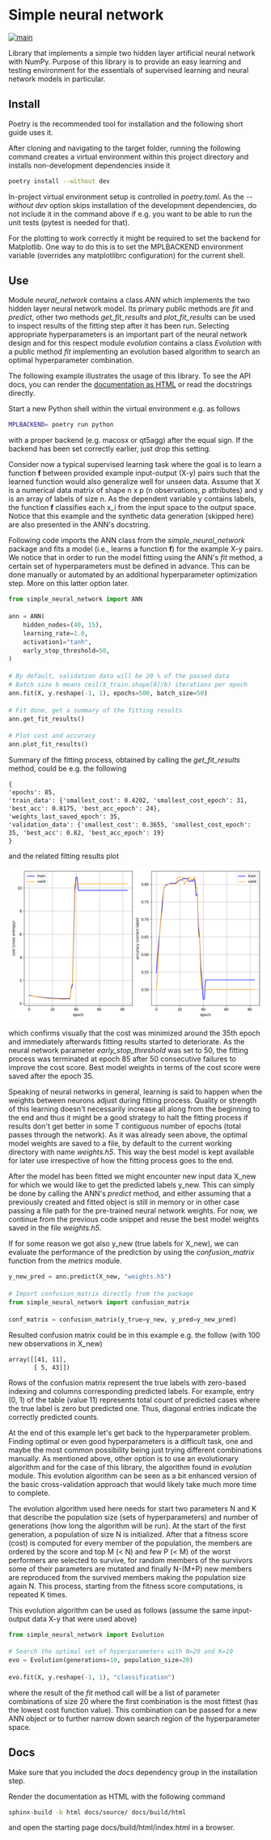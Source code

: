 # Simple neural network #

[![main](https://github.com/elmomoilanen/Simple-neural-network/actions/workflows/main.yml/badge.svg)](https://github.com/elmomoilanen/Simple-neural-network/actions/workflows/main.yml)

Library that implements a simple two hidden layer artificial neural network with NumPy. Purpose of this library is to provide an easy learning and testing environment for the essentials of supervised learning and neural network models in particular.

## Install ## 

Poetry is the recommended tool for installation and the following short guide uses it.

After cloning and navigating to the target folder, running the following command creates a virtual environment within this project directory and installs non-development dependencies inside it

```bash
poetry install --without dev
```

In-project virtual environment setup is controlled in *poetry.toml*. As the *--without dev* option skips installation of the development dependencies, do not include it in the command above if e.g. you want to be able to run the unit tests (pytest is needed for that).

For the plotting to work correctly it might be required to set the backend for Matplotlib. One way to do this is to set the MPLBACKEND environment variable (overrides any matplotlibrc configuration) for the current shell.

## Use ##

Module *neural_network* contains a class *ANN* which implements the two hidden layer neural network model. Its primary public methods are *fit* and *predict*, other two methods *get_fit_results* and *plot_fit_results* can be used to inspect results of the fitting step after it has been run. Selecting appropriate hyperparameters is an important part of the neural network design and for this respect module *evolution* contains a class *Evolution* with a public method *fit* implementing an evolution based algorithm to search an optimal hyperparameter combination.

The following example illustrates the usage of this library. To see the API docs, you can render the [documentation as HTML](#docs) or read the docstrings directly.

Start a new Python shell within the virtual environment e.g. as follows

```bash
MPLBACKEND= poetry run python
```

with a proper backend (e.g. macosx or qt5agg) after the equal sign. If the backend has been set correctly earlier, just drop this setting.

Consider now a typical supervised learning task where the goal is to learn a function **f** between provided example input-output (X-y) pairs such that the learned function would also generalize well for unseen data. Assume that X is a numerical data matrix of shape n x p (n observations, p attributes) and y is an array of labels of size n. As the dependent variable y contains labels, the function **f** classifies each x_i from the input space to the output space. Notice that this example and the synthetic data generation (skipped here) are also presented in the ANN's docstring.

Following code imports the ANN class from the *simple_neural_network* package and fits a model (i.e., learns a function **f**) for the example X-y pairs. We notice that in order to run the model fitting using the ANN's *fit* method, a certain set of hyperparameters must be defined in advance. This can be done manually or automated by an additional hyperparameter optimization step. More on this latter option later.

```python
from simple_neural_network import ANN

ann = ANN(
    hidden_nodes=(40, 15),
    learning_rate=1.0,
    activation1="tanh",
    early_stop_threshold=50,
)

# By default, validation data will be 20 % of the passed data
# Batch size b means ceil(X_train.shape[0]/b) iterations per epoch
ann.fit(X, y.reshape(-1, 1), epochs=500, batch_size=50)

# Fit done, get a summary of the fitting results
ann.get_fit_results()

# Plot cost and accuracy
ann.plot_fit_results()
```

Summary of the fitting process, obtained by calling the *get_fit_results* method, could be e.g. the following

```
{
'epochs': 85,
'train_data': {'smallest_cost': 0.4202, 'smallest_cost_epoch': 31, 'best_acc': 0.8175, 'best_acc_epoch': 24},
'weights_last_saved_epoch': 35,
'validation_data': {'smallest_cost': 0.3655, 'smallest_cost_epoch': 35, 'best_acc': 0.82, 'best_acc_epoch': 19}
}
```

and the related fitting results plot

![](docs/ann_fit_results.png)

which confirms visually that the cost was minimized around the 35th epoch and immediately afterwards fitting results started to deteriorate. As the neural network parameter *early_stop_threshold* was set to 50, the fitting process was terminated at epoch 85 after 50 consecutive failures to improve the cost score. Best model weights in terms of the cost score were saved after the epoch 35.

Speaking of neural networks in general, learning is said to happen when the weights between neurons adjust during fitting process. Quality or strength of this learning doesn't necessarily increase all along from the beginning to the end and thus it might be a good strategy to halt the fitting process if results don't get better in some T contiguous number of epochs (total passes through the network). As it was already seen above, the optimal model weights are saved to a file, by default to the current working directory with name *weights.h5*. This way the best model is kept available for later use irrespective of how the fitting process goes to the end.

After the model has been fitted we might encounter new input data X_new for which we would like to get the predicted labels y_new. This can simply be done by calling the ANN's *predict* method, and either assuming that a previously created and fitted object is still in memory or in other case passing a file path for the pre-trained neural network weights. For now, we continue from the previous code snippet and reuse the best model weights saved in the file *weights.h5*.

If for some reason we got also y_new (true labels for X_new), we can evaluate the performance of the prediction by using the *confusion_matrix* function from the *metrics* module.

```python
y_new_pred = ann.predict(X_new, "weights.h5")

# Import confusion_matrix directly from the package
from simple_neural_network import confusion_matrix

conf_matrix = confusion_matrix(y_true=y_new, y_pred=y_new_pred)
```

Resulted confusion matrix could be in this example e.g. the follow (with 100 new observations in X_new)

```
array([[41, 11],
       [ 5, 43]])
```

Rows of the confusion matrix represent the true labels with zero-based indexing and columns corresponding predicted labels. For example, entry (0, 1) of the table (value 11) represents total count of predicted cases where the true label is zero but predicted one. Thus, diagonal entries indicate the correctly predicted counts.

At the end of this example let's get back to the hyperparameter problem. Finding optimal or even good hyperparameters is a difficult task, one and maybe the most common possibility being just trying different combinations manually. As mentioned above, other option is to use an evolutionary algorithm and for the case of this library, the algorithm found in *evolution* module. This evolution algorithm can be seen as a bit enhanced version of the basic cross-validation approach that would likely take much more time to complete.

The evolution algorithm used here needs for start two parameters N and K that describe the population size (sets of hyperparameters) and number of generations (how long the algorithm will be run). At the start of the first generation, a population of size N is initialized. After that a fitness score (cost) is computed for every member of the population, the members are ordered by the score and top M (< N) and few P (< M) of the worst performers are selected to survive, for random members of the survivors some of their parameters are mutated and finally N-(M+P) new members are reproduced from the survived members making the population size again N. This process, starting from the fitness score computations, is repeated K times.

This evolution algorithm can be used as follows (assume the same input-output data X-y that were used above)

```python
from simple_neural_network import Evolution

# Search the optimal set of hyperparameters with N=20 and K=10
evo = Evolution(generations=10, population_size=20)

evo.fit(X, y.reshape(-1, 1), "classification")
```

where the result of the *fit* method call will be a list of parameter combinations of size 20 where the first combination is the most fittest (has the lowest cost function value). This combination can be passed for a new ANN object or to further narrow down search region of the hyperparameter space.

## Docs ##

Make sure that you included the *docs* dependency group in the installation step.

Render the documentation as HTML with the following command

```bash
sphinx-build -b html docs/source/ docs/build/html
```

and open the starting page docs/build/html/index.html in a browser.

